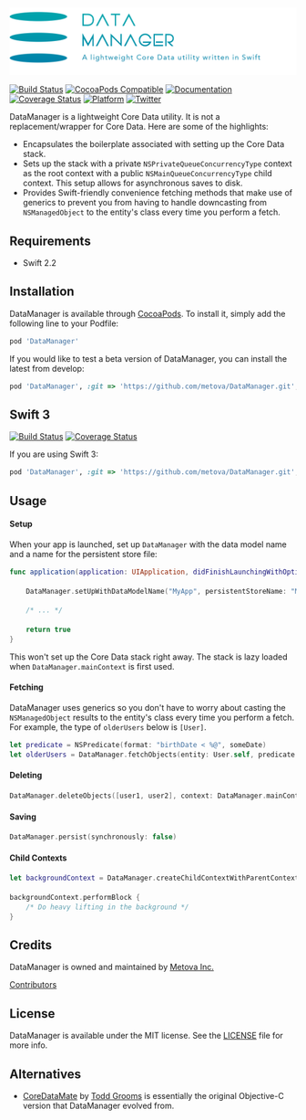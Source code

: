 ![DataManager](header_logo.png)

[![Build Status](https://travis-ci.org/metova/DataManager.svg)](https://travis-ci.org/metova/DataManager)
[![CocoaPods Compatible](https://img.shields.io/cocoapods/v/DataManager.svg)](https://img.shields.io/cocoapods/v/DataManager.svg)
[![Documentation](https://img.shields.io/cocoapods/metrics/doc-percent/DataManager.svg)](http://cocoadocs.org/docsets/DataManager/)
[![Coverage Status](https://coveralls.io/repos/github/metova/DataManager/badge.svg?branch=master)](https://coveralls.io/github/metova/DataManager?branch=master)
[![Platform](https://img.shields.io/cocoapods/p/DataManager.svg?style=flat)](http://cocoadocs.org/docsets/DataManager)
[![Twitter](https://img.shields.io/badge/twitter-@Metova-3CAC84.svg)](http://twitter.com/metova)

DataManager is a lightweight Core Data utility. It is not a replacement/wrapper for Core Data. Here are some of the highlights:

- Encapsulates the boilerplate associated with setting up the Core Data stack.
- Sets up the stack with a private `NSPrivateQueueConcurrencyType` context as the root context with a public `NSMainQueueConcurrencyType` child context. This setup allows for asynchronous saves to disk.
- Provides Swift-friendly convenience fetching methods that make use of generics to prevent you from having to handle downcasting from `NSManagedObject` to the entity's class every time you perform a fetch.

## Requirements

- Swift 2.2

## Installation

DataManager is available through [CocoaPods](http://cocoapods.org). To install it, simply add the following line to your Podfile:

```ruby
pod 'DataManager'
```

If you would like to test a beta version of DataManager, you can install the latest from develop:

```ruby
pod 'DataManager', :git => 'https://github.com/metova/DataManager.git', :branch => 'develop'
```

## Swift 3
[![Build Status](https://travis-ci.org/metova/DataManager.svg)](https://travis-ci.org/metova/DataManager.svg?branch=swift-3)
[![Coverage Status](https://coveralls.io/repos/github/metova/DataManager/badge.svg?branch=master)](https://coveralls.io/github/metova/DataManager?branch=swift-3)


If you are using Swift 3:

```ruby
pod 'DataManager', :git => 'https://github.com/metova/DataManager.git', :branch => 'swift-3'
```

## Usage

#### Setup

When your app is launched, set up `DataManager` with the data model name and a name for the persistent store file:
```swift
func application(application: UIApplication, didFinishLaunchingWithOptions launchOptions: [NSObject: AnyObject]?) -> Bool {

    DataManager.setUpWithDataModelName("MyApp", persistentStoreName: "MyApp")

    /* ... */

    return true
}
```

This won't set up the Core Data stack right away. The stack is lazy loaded when `DataManager.mainContext` is first used.

#### Fetching

DataManager uses generics so you don't have to worry about casting the `NSManagedObject` results to the entity's class every time you perform a fetch. For example, the type of `olderUsers` below is `[User]`.

```swift
let predicate = NSPredicate(format: "birthDate < %@", someDate)
let olderUsers = DataManager.fetchObjects(entity: User.self, predicate: predicate, context: DataManager.mainContext)
```

#### Deleting

```swift
DataManager.deleteObjects([user1, user2], context: DataManager.mainContext)
```

#### Saving

```swift
DataManager.persist(synchronously: false)
```

#### Child Contexts

```swift
let backgroundContext = DataManager.createChildContextWithParentContext(DataManager.mainContext)

backgroundContext.performBlock {
    /* Do heavy lifting in the background */
}
```

## Credits

DataManager is owned and maintained by [Metova Inc.](https://metova.com)

[Contributors](https://github.com/Metova/DataManager/graphs/contributors)

## License

DataManager is available under the MIT license. See the [LICENSE](LICENSE) file for more info.

## Alternatives

- [CoreDataMate](https://github.com/groomsy/coredatamate) by [Todd Grooms](https://github.com/groomsy) is essentially the original Objective-C version that DataManager evolved from.
